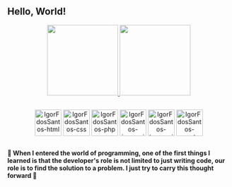 ## Hello, World!


<div align="center">  
  <a href="https://github.com/IgorFdosSantos">
    <img height="160em" src="https://github-readme-stats.vercel.app/api?username=IgorFdosSantos&count_private=true&show_icons=true&theme=radical">
    <img height="160em" src="https://github-readme-stats.vercel.app/api/top-langs/?username=IgorFdosSantos&layout=compact&theme=radical">
  </a>
</div>

##

<div align="center">
  <img align="center" alt="IgorFdosSantos-html" width="60" src="https://cdn.jsdelivr.net/gh/devicons/devicon/icons/html5/html5-original.svg"/>
  <img align="center" alt="IgorFdosSantos-css" width="60" src="https://cdn.jsdelivr.net/gh/devicons/devicon/icons/css3/css3-original.svg" />
  <img align="center" alt="IgorFdosSantos-php" width="60" src="https://cdn.jsdelivr.net/gh/devicons/devicon/icons/php/php-original.svg" />
  <img align="center" alt="IgorFdosSantos-javascript" width="60" src="https://cdn.jsdelivr.net/gh/devicons/devicon/icons/javascript/javascript-plain.svg" /> 
  <img align="center" alt="IgorFdosSantos-typescript" width="60" src="https://cdn.jsdelivr.net/gh/devicons/devicon/icons/typescript/typescript-original.svg" />
  <img align="center" alt="IgorFdosSantos-react-native" width="60" src="https://cdn.jsdelivr.net/gh/devicons/devicon/icons/react/react-original.svg" />
</div>

##

#### 💭 When I entered the world of programming, one of the first things I learned is that the developer's role is not limited to just writing code, our role is to find the solution to a problem. I just try to carry this thought forward 🙂
